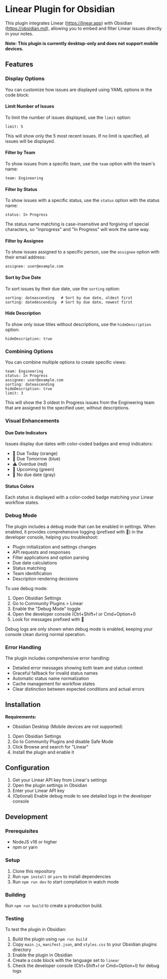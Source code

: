 # Linear Plugin for Obsidian

This plugin integrates Linear (https://linear.app) with Obsidian (https://obsidian.md), allowing you to embed and filter Linear issues directly in your notes.

**Note: This plugin is currently desktop-only and does not support mobile devices.**

## Features

### Display Options

You can customize how issues are displayed using YAML options in the code block:

#### Limit Number of Issues

To limit the number of issues displayed, use the `limit` option:

```linear
limit: 5
```

This will show only the 5 most recent issues. If no limit is specified, all issues will be displayed.

#### Filter by Team

To show issues from a specific team, use the `team` option with the team's name:

```linear
team: Engineering
```

#### Filter by Status

To show issues with a specific status, use the `status` option with the status name:

```linear
status: In Progress
```

The status name matching is case-insensitive and forgiving of special characters, so "inprogress" and "In Progress" will work the same way.

#### Filter by Assignee

To show issues assigned to a specific person, use the `assignee` option with their email address:

```linear
assignee: user@example.com
```

#### Sort by Due Date

To sort issues by their due date, use the `sorting` option:

```linear
sorting: dateascending   # Sort by due date, oldest first
sorting: datedescending  # Sort by due date, newest first
```

#### Hide Description

To show only issue titles without descriptions, use the `hideDescription` option:

```linear
hideDescription: true
```

### Combining Options

You can combine multiple options to create specific views:

```linear
team: Engineering
status: In Progress
assignee: user@example.com
sorting: dateascending
hideDescription: true
limit: 3
```

This will show the 3 oldest In Progress issues from the Engineering team that are assigned to the specified user, without descriptions.

### Visual Enhancements

#### Due Date Indicators

Issues display due dates with color-coded badges and emoji indicators:
- 📅 Due Today (orange)
- 📅 Due Tomorrow (blue)
- ⚠️ Overdue (red)
- 📅 Upcoming (green)
- 📅 No due date (gray)

#### Status Colors

Each status is displayed with a color-coded badge matching your Linear workflow states.

### Debug Mode

The plugin includes a debug mode that can be enabled in settings. When enabled, it provides comprehensive logging (prefixed with 🔄) in the developer console, helping you troubleshoot:
- Plugin initialization and settings changes
- API requests and responses
- Filter applications and option parsing
- Due date calculations
- Status matching
- Team identification
- Description rendering decisions

To use debug mode:
1. Open Obsidian Settings
2. Go to Community Plugins > Linear
3. Enable the "Debug Mode" toggle
4. Open the developer console (Ctrl+Shift+I or Cmd+Option+I)
5. Look for messages prefixed with 🔄

Debug logs are only shown when debug mode is enabled, keeping your console clean during normal operation.

### Error Handling

The plugin includes comprehensive error handling:
- Detailed error messages showing both team and status context
- Graceful fallback for invalid status names
- Automatic status name normalization
- Cache management for workflow states
- Clear distinction between expected conditions and actual errors

## Installation

**Requirements:**
- Obsidian Desktop (Mobile devices are not supported)

1. Open Obsidian Settings
2. Go to Community Plugins and disable Safe Mode
3. Click Browse and search for "Linear"
4. Install the plugin and enable it

## Configuration

1. Get your Linear API key from Linear's settings
2. Open the plugin settings in Obsidian
3. Enter your Linear API key
4. (Optional) Enable debug mode to see detailed logs in the developer console

## Development

### Prerequisites

- NodeJS v16 or higher
- npm or yarn

### Setup

1. Clone this repository
2. Run `npm install` or `yarn` to install dependencies
3. Run `npm run dev` to start compilation in watch mode

### Building

Run `npm run build` to create a production build.

### Testing

To test the plugin in Obsidian:
1. Build the plugin using `npm run build`
2. Copy `main.js`, `manifest.json`, and `styles.css` to your Obsidian plugins directory
3. Enable the plugin in Obsidian
4. Create a code block with the language set to `linear`
5. Check the developer console (Ctrl+Shift+I or Cmd+Option+I) for debug logs 